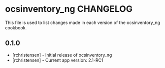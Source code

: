 ocsinventory_ng CHANGELOG
=========================

This file is used to list changes made in each version of the ocsinventory_ng cookbook.

0.1.0
-----
- [rchristensen] - Initial release of ocsinventory_ng
- [rchristensen] - Current app version: 2.1-RC1